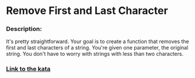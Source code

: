 # Remove First and Last Character

### Description:

It's pretty straightforward. Your goal is to create a function that removes the first and last characters of a string. You're given one parameter, the original string. You don't have to worry with strings with less than two characters.

### [Link to the kata](https://www.codewars.com/kata/56bc28ad5bdaeb48760009b0)